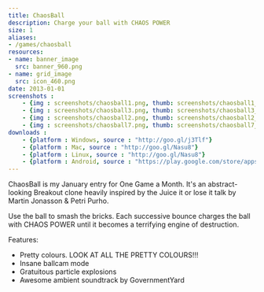 ```yaml
---
title: ChaosBall
description: Charge your ball with CHAOS POWER
size: 1
aliases:
- /games/chaosball
resources:
- name: banner_image 
  src: banner_960.png
- name: grid_image 
  src: icon_460.png
date: 2013-01-01 
screenshots :
    - {img : screenshots/chaosball1.png, thumb: screenshots/chaosball1_460.jpg,  title : ""}
    - {img : screenshots/chaosball3.png, thumb: screenshots/chaosball3_460.jpg,  title : ""}
    - {img : screenshots/chaosball2.png, thumb: screenshots/chaosball2_460.jpg,  title : ""}
    - {img : screenshots/chaosball7.png, thumb: screenshots/chaosball7_460.jpg,  title : ""}
downloads :
    - {platform : Windows, source : "http://goo.gl/j3Tlf"} 
    - {platform : Mac, source : "http://goo.gl/Nasu8"} 
    - {platform : Linux, source : "http://goo.gl/Nasu8"} 
    - {platform : Android, source : "https://play.google.com/store/apps/details?id=uk.co.beercave.chaosball"} 
---
```


ChaosBall is my January entry for One Game a Month. It's an abstract-looking Breakout clone heavily inspired by the Juice it or lose it talk by Martin Jonasson & Petri Purho.

Use the ball to smash the bricks. Each successive bounce charges the ball with CHAOS POWER until it becomes a terrifying engine of destruction.

Features:

* Pretty colours. LOOK AT ALL THE PRETTY COLOURS!!!
* Insane ballcam mode
* Gratuitous particle explosions
* Awesome ambient soundtrack by GovernmentYard
